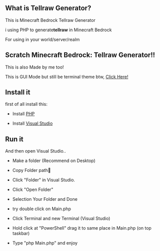 ## What is Tellraw Generator?

This is Minecraft Bedrock Tellraw Generator

i using PHP to generate**tellraw** in Minecraft Bedrock

For using in your world/server/realm

## Scratch Minecraft Bedrock: Tellraw Generator!!
This is also Made by me too!

This is GUI Mode but still be terminal theme btw, [Click Here!](https://scratch.mit.edu/projects/842638085/fullscreen/)

## Install it

first of all install this:

- Install [PHP](https://www.php.net/)

- Install [Visual Studio](https://code.visualstudio.com/)

## Run it

And then open Visual Studio..

- Make a folder (Recommend on Desktop)

- Copy Folder path🐾

- Click "Folder" in Visual Studio.

- Click "Open Folder"

- Selection Your Folder and Done

- try double click on Main.php

- Click Terminal and new Terminal (Visual Studio)

- Hold click at "PowerShell" drag it to same place in Main.php (on top taskbar)

- Type "php Main.php" and enjoy

